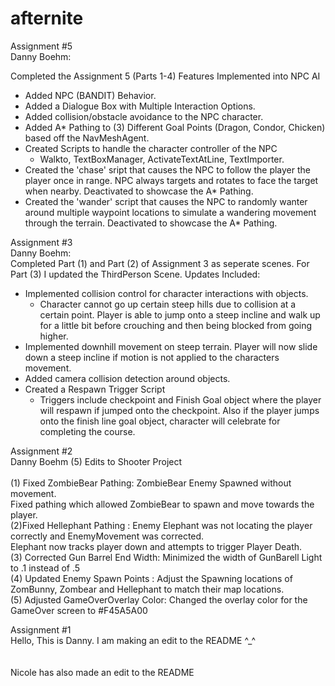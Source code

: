 # afternite
Assignment #5<br>
Danny Boehm:<br>

Completed the Assignment 5 (Parts 1-4)
Features Implemented into NPC AI
- Added NPC (BANDIT) Behavior.
- Added a Dialogue Box with Multiple Interaction Options. 
- Added collision/obstacle avoidance to the NPC character.
- Added A* Pathing to (3) Different Goal Points (Dragon, Condor, Chicken) based off the NavMeshAgent.
- Created Scripts to handle the character controller of the NPC
  - Walkto, TextBoxManager, ActivateTextAtLine, TextImporter.
- Created the 'chase' sript that causes the NPC to follow the player the player once in range. NPC always targets and rotates to face the target when nearby. Deactivated to showcase the A* Pathing.
- Created the 'wander' script that causes the NPC to randomly wanter around multiple waypoint locations to simulate a wandering movement through the terrain. Deactivated to showcase the A* Pathing.





Assignment #3<br>
Danny Boehm:<br>
Completed Part (1) and Part (2) of Assignment 3 as seperate scenes.
For Part (3) I updated the ThirdPerson Scene. Updates Included:
- Implemented collision control for character interactions with objects.
  -  Character cannot go up certain steep hills due to collision at a certain point. Player is able to jump onto a steep incline and walk up for a little bit before crouching and then being blocked from going higher.
- Implemented downhill movement on steep terrain. Player will now slide down a steep incline if motion is not applied to the characters movement. 
- Added camera collision detection around objects. 
- Created a Respawn Trigger Script
  - Triggers include checkpoint and Finish Goal object where the player will respawn if jumped onto the checkpoint. Also if the player jumps onto the finish line goal object, character will celebrate for completing the course.




Assignment #2<br>
Danny Boehm (5) Edits to Shooter Project<br><br>
(1) Fixed ZombieBear Pathing: ZombieBear Enemy Spawned without movement. <br>
Fixed pathing which allowed ZombieBear to spawn and move towards the player.<br>
(2)Fixed Hellephant Pathing : Enemy Elephant was not locating the player correctly and EnemyMovement was corrected. <br>
Elephant now tracks player down and attempts to trigger Player Death.<br>
(3) Corrected Gun Barrel End Width: Minimized the width of GunBarell Light to .1 instead of .5<br>
(4) Updated Enemy Spawn Points : Adjust the Spawning locations of ZomBunny, Zombear and Hellephant to match their map locations.<br>
(5) Adjusted GameOverOverlay Color: Changed the overlay color for the GameOver screen to #F45A5A00<br>


Assignment #1 <br>
Hello, This is Danny. I am making an edit to the README ^_^<br>
<br><br>
Nicole has also made an edit to the README<br>
<br><br>
